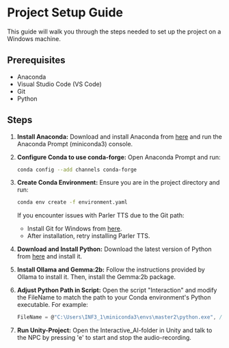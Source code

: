# Project Setup Guide

This guide will walk you through the steps needed to set up the project on a Windows machine.

## Prerequisites

- Anaconda
- Visual Studio Code (VS Code)
- Git
- Python

## Steps

1. **Install Anaconda:**
   Download and install Anaconda from [here]([https://www.anaconda.com/products/individual](https://docs.anaconda.com/free/miniconda/)) and run the Anaconda Prompt (miniconda3) console.

2. **Configure Conda to use conda-forge:**
   Open Anaconda Prompt and run:
   ```sh
   conda config --add channels conda-forge
3. **Create Conda Environment:**
   Ensure you are in the project directory and run:
   ```sh
   conda env create -f environment.yaml
   ```
   If you encounter issues with Parler TTS due to the Git path:
      - Install Git for Windows from [here](https://gitforwindows.org/).
      - After installation, retry installing Parler TTS.  
      
4. **Download and Install Python:**
   Download the latest version of Python from [here](https://www.python.org/downloads/) and install it.

5. **Install Ollama and Gemma:2b:**
   Follow the instructions provided by Ollama to install it. Then, install the Gemma:2b package.

6. **Adjust Python Path in Script:**
   Open the script "Interaction" and modify the FileName to match the path to your Conda environment's Python executable. For example:
   ```csharp
   FileName = @"C:\Users\INF3_1\miniconda3\envs\master2\python.exe", // Path to the Conda environment's Python executable
7. **Run Unity-Project:**
   Open the Interactive_AI-folder in Unity and talk to the NPC by pressing 'e' to start and stop the audio-recording.
